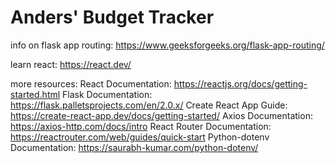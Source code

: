 # Anders' Budget Tracker

info on flask app routing: https://www.geeksforgeeks.org/flask-app-routing/

learn react: https://react.dev/

more resources:
React Documentation: https://reactjs.org/docs/getting-started.html
Flask Documentation: https://flask.palletsprojects.com/en/2.0.x/
Create React App Guide: https://create-react-app.dev/docs/getting-started/
Axios Documentation: https://axios-http.com/docs/intro
React Router Documentation: https://reactrouter.com/web/guides/quick-start
Python-dotenv Documentation: https://saurabh-kumar.com/python-dotenv/
